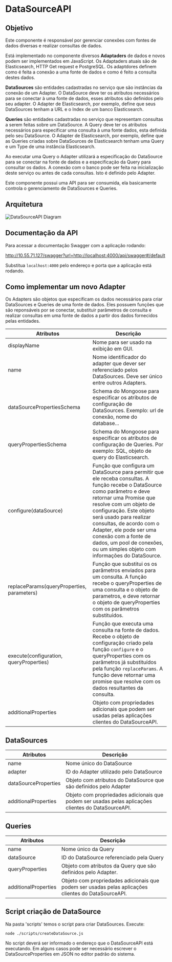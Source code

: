 # DataSourceAPI

## Objetivo

Este componente é responsável por gerenciar conexões com fontes de dados diversas e realizar consultas de dados.

Está implementado no componente diversos **Adaptaders** de dados e novos podem ser implementados em JavaScript.
Os Adaptaders atuais são de Elasticsearch, HTTP Get request e PostgreSQL.
Os adaptdores definem como é feita a conexão a uma fonte de dados e como é feito a consulta destes dados.

**DataSources** são entidades cadastradas no serviço que são instâncias da conexão de um Adapter.
O DataSource deve ter os atributos necessários para se conectar à uma fonte de dados, esses atributos são definidos pelo seu adapter.
O Adapter de Elasticsearch, por exemplo, define que seus DataSources tenham a URL e o Index de um banco Elasticsearch.

**Queries** são entidades cadastradas no serviço que representam consultas a serem feitas sobre um DataSource.
A Query deve ter os atributos necessários para especificar uma consulta à uma fonte dados, esta definida pelo seu DataSource.
O Adapter de Elasticsearch, por exemplo, define que as Queries criadas sobre DataSources de Elasticsearch tenham uma Query e um Type de uma instância Elasticsearch.

Ao executar uma Query o Adapter utilizará a especificação do DataSource para se conectar na fonte de dados e a especificação da Query para consultar os dados.
A conexão com o banco pode ser feita na inicialização deste serviço ou antes de cada consultas. Isto é definido pelo Adapter.

Este componente possui uma API para ser consumida, ela basicamente controla o gerenciamento de DataSources e Queries.

## Arquitetura
![DataSourceAPI Diagram](./arquitetura.png)

## Documentação da API
Para acessar a documentação Swagger com a aplicação rodando:

http://10.55.71.127/swagger?url=http://localhost:4000/api/swagger#/default

Substitua `localhost:4000` pelo endereço e porta que a aplicação está rodando.

## Como implementar um novo Adapter

Os Adapters são objetos que especificam os dados necessários para criar DataSources e Queries de uma fonte de dados.
Eles possuem funções que são reponsáveis por se conectar, substituir parâmetros de consulta e realizar consultas em uma fonte de dados a partir dos dados fornecidos pelas entidades.

| Atributos                                  | Descrição                                                                                                                                                                                                                                                                                                                                                        |
|--------------------------------------------|------------------------------------------------------------------------------------------------------------------------------------------------------------------------------------------------------------------------------------------------------------------------------------------------------------------------------------------------------------------------------------------------|
| displayName                                | Nome para ser usado na exibição em GUI.                                                                                                                                                                                                                                                                                                                                                        |
| name                                       | Nome identificador do adapter que dever ser referenciado pelos DataSources. Deve ser único entre outros Adapters.                                                                                                                                                                                                                                                                              |
| dataSourcePropertiesSchema                 | Schema do Mongoose para especificar os atributos de configuração de DataSources. Exemplo: url de conexão, nome do database...                                                                                                                                                                                                                                                                  |
| queryPropertiesSchema                      | Schema do Mongoose para especificar os atributos de configuração de Queries. Por exemplo: SQL, objeto de query do Elasticsearch.                                                                                                                                                                                                                                                               |
| configure(dataSource)                      | Função que configura um DataSource para permitir que ele receba consultas. A função recebe o DataSource como parâmetro e deve retornar uma Promise que resolve com um objeto de configuração. Este objeto será usado para realizar consultas, de acordo com o Adapter, ele pode ser uma conexão com a fonte de dados, um pool de conexões, ou um simples objeto com informações do DataSource. |
| replaceParams(queryProperties, parameters) | Função que substitui os os parâmetros enviados para um consulta. A função recebe o queryProperties de uma consulta e o objeto de parametros, e deve retornar o objeto de queryProperties com os parâmetros substituídos.                                                                                                                                                                       |
| execute(configuration, queryProperties)    | Função que executa uma consulta na fonte de dados. Recebe o objeto de configuração criado pela função `configure` e o queryProperties com os parâmetros já substituídos pela função `replaceParams`. A função deve retornar uma promise que resolve com os dados resultantes da consulta.                                                                                                      |
| additionalProperties                       | Objeto com propriedades adicionais que podem ser usadas pelas aplicações clientes do DataSourceAPI.                                                                                                                                                                                                                                                                                         |


## DataSources

| Atributos            | Descrição                                                                                           |
|----------------------|-----------------------------------------------------------------------------------------------------|
| name                 | Nome único do DataSource                                                                            |
| adapter              | ID do Adapter utilizado pelo DataSource                                                             |
| dataSourceProperties | Objeto com atributos do DataSource que são definidos pelo Adapter                                   |
| additionalProperties | Objeto com propriedades adicionais que podem ser usadas pelas aplicações clientes do DataSourceAPI. |

## Queries

| Atributos            | Descrição                                                                                           |
|----------------------|-----------------------------------------------------------------------------------------------------|
| name                 | Nome único da Query                                                                                 |
| dataSource           | ID do DataSource referenciado pela Query                                                            |
| queryProperties      | Objeto com atributos da Query que são definidos pelo Adapter.                                       |
| additionalProperties | Objeto com propriedades adicionais que podem ser usadas pelas aplicações clientes do DataSourceAPI. |

## Script criação de DataSource

Na pasta 'scripts' temos o script para criar DataSources.
Execute:

    node ./scripts/createDataSource.js

No script deverá ser informado o endereço que o DataSourceAPI está executando.
Em alguns casos pode ser necessário escrever o DataSourceProperties em JSON no editor padrão do sistema.
